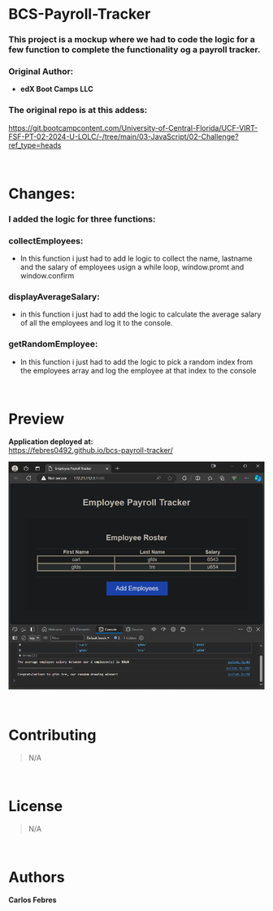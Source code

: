 # BCS-Payroll-Tracker

### This project is a mockup where we had to code the logic for a few function to complete the functionality og a payroll tracker.


### Original Author: 
* **edX Boot Camps LLC**

### The original repo is at this addess: 
https://git.bootcampcontent.com/University-of-Central-Florida/UCF-VIRT-FSF-PT-02-2024-U-LOLC/-/tree/main/03-JavaScript/02-Challenge?ref_type=heads

<br>

# Changes:
### I added the logic for three functions:

### collectEmployees:
* In this function i just had to add le logic to collect the name, lastname and the salary of employees usign a while loop, window.promt and window.confirm


### displayAverageSalary:
*  in this function i just had to add the logic to calculate the average salary of all the employees and log it to the console.


### getRandomEmployee:
*  In this function i just had to add the logic to pick a random index from the employees array and log the employee at that index to the console

<br>

# Preview

**Application deployed at:**  
https://febres0492.github.io/bcs-payroll-tracker/

![Payroll tracker Web-app.](salaryTracker.png)

<br>

# Contributing 
>   N/A

<br>

# License
>   N/A

<br>

# Authors
**Carlos Febres**



